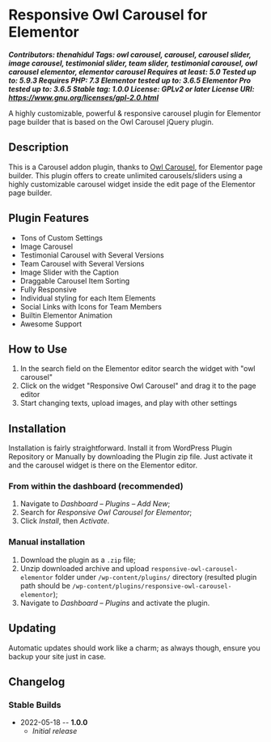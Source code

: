 
# Responsive Owl Carousel for Elementor
***Contributors: thenahidul
Tags: owl carousel, carousel, carousel slider, image carousel, testimonial slider, team slider, testimonial carousel, owl carousel elementor, elementor carousel
Requires at least: 5.0
Tested up to: 5.9.3
Requires PHP: 7.3
Elementor tested up to: 3.6.5
Elementor Pro tested up to: 3.6.5
Stable tag: 1.0.0
License: GPLv2 or later
License URI: https://www.gnu.org/licenses/gpl-2.0.html***

A highly customizable, powerful & responsive carousel plugin for Elementor page builder that is based on the Owl Carousel jQuery plugin.

## Description
This is a Carousel addon plugin, thanks to [Owl Carousel](https://owlcarousel2.github.io/OwlCarousel2), for Elementor page builder. This plugin offers to create unlimited carousels/sliders using a highly customizable carousel widget inside the edit page of the Elementor page builder.

## Plugin Features

* Tons of Custom Settings
* Image Carousel
* Testimonial Carousel with Several Versions
* Team Carousel with Several Versions
* Image Slider with the Caption
* Draggable Carousel Item Sorting
* Fully Responsive
* Individual styling for each Item Elements
* Social Links with Icons for Team Members
* Builtin Elementor Animation
* Awesome Support

## How to Use

1. In the search field on the Elementor editor search the widget with "owl carousel"
2. Click on the widget "Responsive Owl Carousel" and drag it to the page editor
3. Start changing texts, upload images, and play with other settings

## Installation
Installation is fairly straightforward. Install it from WordPress Plugin Repository or Manually by downloading the Plugin zip file. Just activate it and the carousel widget is there on the Elementor editor.

### From within the dashboard (recommended)

1. Navigate to _Dashboard – Plugins – Add New_;
2. Search for _Responsive Owl Carousel for Elementor_;
3. Click _Install_, then _Activate_.

### Manual installation

1. Download the plugin as a `.zip` file;
2. Unzip downloaded archive and upload `responsive-owl-carousel-elementor` folder under `/wp-content/plugins/` directory (resulted plugin path should be `/wp-content/plugins/responsive-owl-carousel-elementor`);
3. Navigate to *Dashboard – Plugins* and activate the plugin.

## Updating

Automatic updates should work like a charm; as always though, ensure you backup your site just in case.

## Changelog

### Stable Builds

*   2022-05-18 -- **1.0.0**
    *  _Initial release_